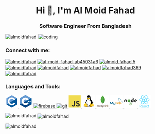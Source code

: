 <h1 align="center">Hi 👋, I'm Al Moid Fahad</h1>
<h3 align="center"> Software Engineer From Bangladesh</h3>
<img align="right" alt="coding" width="400" src="https://cdn2.laihua.com/doratoon-dist/static/img/break-down-complex-issues.52a3de7.gif">

<p align="left"> <img src="https://komarev.com/ghpvc/?username=almoidfahad&label=Profile%20views&color=0e75b6&style=flat" alt="almoidfahad" /> </p>

<h3 align="left">Connect with me:</h3>
<p align="left">
<a href="https://twitter.com/almoidfahad" target="blank"><img align="center" src="https://raw.githubusercontent.com/rahuldkjain/github-profile-readme-generator/master/src/images/icons/Social/twitter.svg" alt="almoidfahad" height="30" width="40" /></a>
<a href="https://linkedin.com/in/al-moid-fahad-ab45031a6" target="blank"><img align="center" src="https://raw.githubusercontent.com/rahuldkjain/github-profile-readme-generator/master/src/images/icons/Social/linked-in-alt.svg" alt="al-moid-fahad-ab45031a6" height="30" width="40" /></a>
<a href="https://fb.com/almoid.fahad.5" target="blank"><img align="center" src="https://raw.githubusercontent.com/rahuldkjain/github-profile-readme-generator/master/src/images/icons/Social/facebook.svg" alt="almoid.fahad.5" height="30" width="40" /></a>
<a href="https://instagram.com/almoidfahad" target="blank"><img align="center" src="https://raw.githubusercontent.com/rahuldkjain/github-profile-readme-generator/master/src/images/icons/Social/instagram.svg" alt="almoidfahad" height="30" width="40" /></a>
<a href="https://www.codechef.com/users/almoidfahad" target="blank"><img align="center" src="https://cdn.jsdelivr.net/npm/simple-icons@3.1.0/icons/codechef.svg" alt="almoidfahad" height="30" width="40" /></a>
<a href="https://www.hackerrank.com/almoidfahad" target="blank"><img align="center" src="https://raw.githubusercontent.com/rahuldkjain/github-profile-readme-generator/master/src/images/icons/Social/hackerrank.svg" alt="almoidfahad" height="30" width="40" /></a>
<a href="https://codeforces.com/profile/almoidfahad369" target="blank"><img align="center" src="https://raw.githubusercontent.com/rahuldkjain/github-profile-readme-generator/master/src/images/icons/Social/codeforces.svg" alt="almoidfahad369" height="30" width="40" /></a>
<a href="https://www.leetcode.com/almoidfahad" target="blank"><img align="center" src="https://raw.githubusercontent.com/rahuldkjain/github-profile-readme-generator/master/src/images/icons/Social/leet-code.svg" alt="almoidfahad" height="30" width="40" /></a>
</p>

<h3 align="left">Languages and Tools:</h3>
<p align="left"> <a href="https://www.cprogramming.com/" target="_blank" rel="noreferrer"> <img src="https://raw.githubusercontent.com/devicons/devicon/master/icons/c/c-original.svg" alt="c" width="40" height="40"/> </a> <a href="https://www.w3schools.com/cpp/" target="_blank" rel="noreferrer"> <img src="https://raw.githubusercontent.com/devicons/devicon/master/icons/cplusplus/cplusplus-original.svg" alt="cplusplus" width="40" height="40"/> </a> <a href="https://firebase.google.com/" target="_blank" rel="noreferrer"> <img src="https://www.vectorlogo.zone/logos/firebase/firebase-icon.svg" alt="firebase" width="40" height="40"/> </a> <a href="https://git-scm.com/" target="_blank" rel="noreferrer"> <img src="https://www.vectorlogo.zone/logos/git-scm/git-scm-icon.svg" alt="git" width="40" height="40"/> </a> <a href="https://developer.mozilla.org/en-US/docs/Web/JavaScript" target="_blank" rel="noreferrer"> <img src="https://raw.githubusercontent.com/devicons/devicon/master/icons/javascript/javascript-original.svg" alt="javascript" width="40" height="40"/> </a> <a href="https://www.linux.org/" target="_blank" rel="noreferrer"> <img src="https://raw.githubusercontent.com/devicons/devicon/master/icons/linux/linux-original.svg" alt="linux" width="40" height="40"/> </a> <a href="https://www.mongodb.com/" target="_blank" rel="noreferrer"> <img src="https://raw.githubusercontent.com/devicons/devicon/master/icons/mongodb/mongodb-original-wordmark.svg" alt="mongodb" width="40" height="40"/> </a> <a href="https://www.mysql.com/" target="_blank" rel="noreferrer"> <img src="https://raw.githubusercontent.com/devicons/devicon/master/icons/mysql/mysql-original-wordmark.svg" alt="mysql" width="40" height="40"/> </a> <a href="https://nodejs.org" target="_blank" rel="noreferrer"> <img src="https://raw.githubusercontent.com/devicons/devicon/master/icons/nodejs/nodejs-original-wordmark.svg" alt="nodejs" width="40" height="40"/> </a> <a href="https://reactjs.org/" target="_blank" rel="noreferrer"> <img src="https://raw.githubusercontent.com/devicons/devicon/master/icons/react/react-original-wordmark.svg" alt="react" width="40" height="40"/> </a> </p>

<p><img align="left" src="https://github-readme-stats.vercel.app/api/top-langs?username=almoidfahad&show_icons=true&locale=en&layout=compact" alt="almoidfahad" /></p>

<p>&nbsp;<img align="center" src="https://github-readme-stats.vercel.app/api?username=almoidfahad&show_icons=true&locale=en" alt="almoidfahad" /></p>

<p><img align="center" src="https://github-readme-streak-stats.herokuapp.com/?user=almoidfahad&" alt="almoidfahad" /></p>
